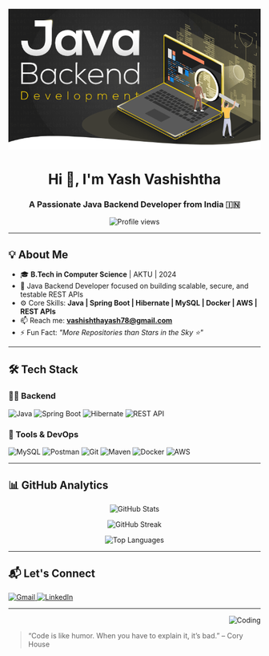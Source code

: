 <!-- Banner Image -->
<p align="center">
  <img src="https://raw.githubusercontent.com/vashishtha9411/vashishtha9411/main/java-backend-banner.png" alt="Java Backend Developer Banner" />
</p>

<h1 align="center">Hi 👋, I'm Yash Vashishtha</h1>
<h3 align="center">A Passionate Java Backend Developer from India 🇮🇳</h3>

<p align="center">
  <img src="https://komarev.com/ghpvc/?username=vashishtha9411&label=Profile%20views&color=0e75b6&style=flat" alt="Profile views" />
</p>

---

## 💡 About Me

- 🎓 **B.Tech in Computer Science** | AKTU | 2024  
- 💼 Java Backend Developer focused on building scalable, secure, and testable REST APIs  
- ⚙️ Core Skills: **Java | Spring Boot | Hibernate | MySQL | Docker | AWS | REST APIs**  
- 📫 Reach me: **[vashishthayash78@gmail.com](mailto:vashishthayash78@gmail.com)**  
- ⚡ Fun Fact: _"More Repositories than Stars in the Sky ⭐"_  

---

## 🛠️ Tech Stack

### 👨‍💻 Backend
![Java](https://img.shields.io/badge/Java-%23ED8B00.svg?style=flat&logo=java&logoColor=white)
![Spring Boot](https://img.shields.io/badge/SpringBoot-6DB33F.svg?style=flat&logo=springboot&logoColor=white)
![Hibernate](https://img.shields.io/badge/Hibernate-59666C.svg?style=flat&logo=hibernate&logoColor=white)
![REST API](https://img.shields.io/badge/REST-API-blue.svg)

### 🧰 Tools & DevOps
![MySQL](https://img.shields.io/badge/MySQL-00000F?style=flat&logo=mysql&logoColor=white)
![Postman](https://img.shields.io/badge/Postman-FF6C37?style=flat&logo=postman&logoColor=white)
![Git](https://img.shields.io/badge/Git-F05032?style=flat&logo=git&logoColor=white)
![Maven](https://img.shields.io/badge/Maven-C71A36?style=flat&logo=apachemaven&logoColor=white)
![Docker](https://img.shields.io/badge/Docker-2496ED.svg?style=flat&logo=docker&logoColor=white)
![AWS](https://img.shields.io/badge/AWS-232F3E.svg?style=flat&logo=amazon-aws&logoColor=white)

---

## 📊 GitHub Analytics

<p align="center">
  <img src="https://github-readme-stats.vercel.app/api?username=vashishtha9411&show_icons=true&theme=tokyonight" alt="GitHub Stats" />
</p>
<p align="center">
  <img src="https://github-readme-streak-stats.herokuapp.com/?user=vashishtha9411&theme=tokyonight" alt="GitHub Streak" />
</p>
<p align="center">
  <img src="https://github-readme-stats.vercel.app/api/top-langs/?username=vashishtha9411&layout=compact&theme=tokyonight" alt="Top Languages" />
</p>

---

## 📬 Let's Connect

<p align="left">
  <a href="mailto:vashishthayash78@gmail.com" target="_blank">
    <img src="https://img.shields.io/badge/Gmail-D14836?style=flat&logo=gmail&logoColor=white" alt="Gmail" />
  </a>
  <a href="https://www.linkedin.com/in/yashvashishtha1/" target="_blank">
    <img src="https://img.shields.io/badge/LinkedIn-0077B5?style=flat&logo=linkedin&logoColor=white" alt="LinkedIn" />
  </a>
</p>

---

<p align="right">
  <img alt="Coding" width="400" src="https://user-images.githubusercontent.com/55389276/140866485-8fb1c876-9a8f-4d6a-98dc-08c4981eaf70.gif">
</p>

> “Code is like humor. When you have to explain it, it’s bad.” – Cory House

